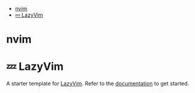 <!--toc:start-->

- [nvim](#nvim)
- [💤 LazyVim](#💤-lazyvim)
<!--toc:end-->

# nvim

# 💤 LazyVim

A starter template for [LazyVim](https://github.com/LazyVim/LazyVim).
Refer to the [documentation](https://lazyvim.github.io/installation) to get started.
